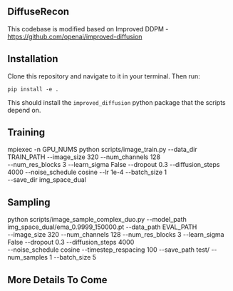 ## DiffuseRecon

This codebase is modified based on Improved DDPM - https://github.com/openai/improved-diffusion

## Installation

Clone this repository and navigate to it in your terminal. Then run:

```
pip install -e .
```

This should install the `improved_diffusion` python package that the scripts depend on.


## Training

mpiexec -n GPU_NUMS python scripts/image_train.py --data_dir TRAIN_PATH --image_size 320 --num_channels 128\
 --num_res_blocks 3 --learn_sigma False --dropout 0.3 --diffusion_steps 4000 --noise_schedule cosine --lr 1e-4 --batch_size 1\
--save_dir img_space_dual

## Sampling

python scripts/image_sample_complex_duo.py --model_path img_space_dual/ema_0.9999_150000.pt --data_path EVAL_PATH \
--image_size 320 --num_channels 128 --num_res_blocks 3 --learn_sigma False --dropout 0.3 --diffusion_steps 4000 \
--noise_schedule cosine --timestep_respacing 100 --save_path test/ --num_samples 1 --batch_size 5

## More Details To Come